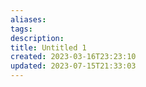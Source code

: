 ```yaml
---
aliases: 
tags: 
description:
title: Untitled 1
created: 2023-03-16T23:23:10
updated: 2023-07-15T21:33:03
---
```

